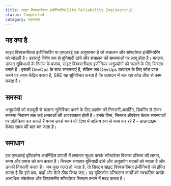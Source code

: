 ```yaml
---
title: साइट विश्वसनीयता इंजीनियरिंग(Site Reliability Engineering)
status: Completed
category: संकल्पना
---
```


## यह क्या है

साइट विश्वसनीयता इंजीनियरिंग या एसआरई एक अनुशासन है जो संचालन और सॉफ्टवेयर इंजीनियरिंग को जोड़ती है। उत्तरार्द्ध विशेष रूप से बुनियादी ढांचे और संचालन की समस्याओं पर लागू होता है। मतलब, उत्पाद सुविधाओं के निर्माण के बजाय, साइट विश्वसनीयता इंजीनियर अनुप्रयोगों को चलाने के लिए सिस्टम बनाते हैं। इसकी DevOps के साथ समानताएं हैं, लेकिन जब DevOps उत्पादन के लिए कोड प्राप्त करने पर ध्यान केंद्रित करता है, SRE यह सुनिश्चित करता है कि उत्पादन में चल रहा कोड ठीक से काम करता है।

## समस्या

अनुप्रयोगों को मज़बूती से चलाना सुनिश्चित करने के लिए प्रदर्शन की निगरानी, ​​​​अलर्टिंग, डिबगिंग से लेकर समस्या निवारण तक कई क्षमताओं की आवश्यकता होती है। इनके बिना, सिस्टम ऑपरेटर केवल समस्याओं पर प्रतिक्रिया कर सकते हैं बनाम उनसे बचने की दिशा में सक्रिय रूप से काम कर रहे हैं - डाउनटाइम केवल समय की बात बन जाता है।

## समाधान

एक एसआरई दृष्टिकोण अंतर्निहित प्रणाली में लगातार सुधार करके सॉफ्टवेयर विकास प्रक्रिया की लागत, समय और प्रयास को कम करता है। सिस्टम लगातार बुनियादी ढांचे और अनुप्रयोग घटकों को मापता है और उनकी निगरानी करता है। जब कुछ गलत हो जाता है, तो सिस्टम साइट विश्वसनीयता इंजीनियरों को इंगित करता है कि इसे कब, कहाँ और कैसे ठीक किया जाए। यह दृष्टिकोण परिचालन कार्यों को स्वचालित करके अत्यधिक स्केलेबल और विश्वसनीय सॉफ्टवेयर सिस्टम बनाने में मदद करता है।
